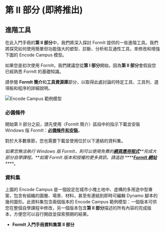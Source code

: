 # 第 II 部分 \(即將推出\)

## 進階工具

在此入門手冊的**第 II 部分**中，我們將深入探討 FormIt 提供的一些進階工具。我們將探究如何使用簡單但功能強大的塑型、診斷、分析和互通性工具，來修改和增強下圖的 Encode Campus 模型。

如果您是初次使用 FormIt，我們建議您從**第 I 部分**開始，因為**第 II 部分**會假設您已經熟悉 FormIt 的基礎知識。

請參閱 **FormIt 簡介**和**工具資源庫**部分，以取得此處討論的特定工具、工具列、選項板和程序的詳細說明。

![Encode Campus 範例模型](../.gitbook/assets/encode-campus-sample-model-intro-image.png)

### 必備條件

開始第 II 部分之前，請先使用〈FormIt 簡介〉區段中的指示下載並安裝 Windows 版 FormIt：[**必備條件和安裝**](../formit-introduction/prerequisites-and-installation.md)。

對於大多數章節，您也需要下載並使用位於以下連結的資料集。

_如果您無法執行 Windows 版 FormIt，則可以使用免費的_[_**網頁應用程式**_](https://formit.autodesk.com/app)_**完成大部分自學課程。**如需 FormIt 版本和授權的更多資訊，請造訪_ ****[_**FormIt 網站**_](https://formit.autodesk.com)_\*\*\*\*_。

### 資料集

上圖的 Encode Campus 是一個設定在城市小塊土地中、虛構的多用途中型專案，包含有組織的圖層、場景、材料，甚至有連結到即時可編輯 Dynamo 腳本的幾何圖形。此資料集包含兩個版本的 Encode Campus 範例模型：一個版本可供您在整個自學課程中修改，另一個版本包含**第 II 部分**描述的所有內容的完成版本，方便您可以自行開啟並探索預期的結果。

* **FormIt 入門手冊資料集第 II 部分**

